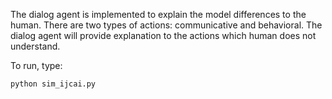 The dialog agent is implemented to explain the model differences to the human. There are two types of actions: communicative and behavioral. The dialog agent will provide explanation to the actions which human does not understand.

To run, type:

```python
python sim_ijcai.py
```

